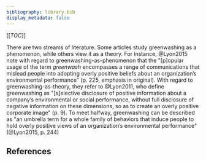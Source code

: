 ```yaml
---
bibliography: library.bib
display_metadata: false
---
```


[[_TOC_]]

There are two streams of literature. Some articles study greenwashing as a phenomenon, while others view it as a theory. For instance, @Lyon2015 note with regard to greenwashing-as-phenomenon that the "[p]opular usage of the term _greenwash_ encompasses a range of communications that mislead people into adopting overly positive beliefs about an organization’s environmental performance" (p. 225, emphasis in original). With regard to greenwashing-as-theory, they refer to @Lyon2011, who define greenwashing as "[s]elective disclosure of positive information about a company’s environmental or social performance, without full disclosure of negative information on these dimensions, so as to create an overly positive corporate image" (p. 9). To meet halfway, greenwashing can be described as "an umbrella term for a whole family of behaviors that induce people to hold overly positive views of an organization’s environmental performance" (@Lyon2015, p. 244)

## References